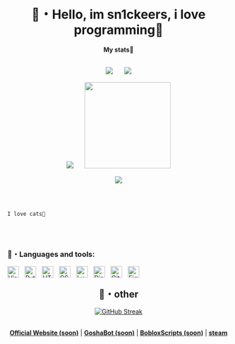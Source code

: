 <h1 align="center">🌿・Hello, im sn1ckeers, i love programming👅</h1>

<div align="center">
  <strong>My stats👅</strong>
  <div>
  <br>
    
<img src="https://github.com/user-attachments/assets/d6b53e62-142a-4953-ba42-75901df8937d">ㅤㅤ![](http://github-profile-summary-cards.vercel.app/api/cards/stats?username=sn1ckeers&theme=transparent)
  </div>
  <div>
    
![](http://github-profile-summary-cards.vercel.app/api/cards/repos-per-language?username=sn1ckeers&theme=transparent)ㅤㅤ<img src="https://github.com/user-attachments/assets/95b29f30-5daf-4eec-b196-dee6d0c65ef8" width="195">

  </div>

![](http://github-profile-summary-cards.vercel.app/api/cards/profile-details?username=sn1ckeers&theme=transparent)
</div>
<br>
<br>

```
I love cats👅
```

<br>
<br>
<h3>🌺・Languages and tools: </h3>

<div>
  <img align="left" alt="Visual Studio Code" width="26px" src="https://cdn.jsdelivr.net/gh/devicons/devicon/icons/vscode/vscode-original.svg" style="padding-right:10px;" />‏‎
  <img align="left" alt="Python" width="26px" src="https://cdn.jsdelivr.net/gh/devicons/devicon@latest/icons/python/python-original.svg" style="padding-right:10px;" />
  <img align="left" alt="HTML5" width="26px" src="https://cdn.jsdelivr.net/gh/devicons/devicon/icons/html5/html5-original.svg" style="padding-right:10px;" />
  <img align="left" alt="CSS3" width="26px" src="https://cdn.jsdelivr.net/gh/devicons/devicon/icons/css3/css3-original.svg" style="padding-right:10px;" />
  <img align="left" alt="Lua" width="26px" src="https://cdn.jsdelivr.net/gh/devicons/devicon/icons/lua/lua-original.svg" style="padding-right:10px;" />
  <img align="left" alt="Discord" width="26px" src="https://raw.githubusercontent.com/fabsch2003/old-discord-icon/main/app.ico" style="padding-right:10px;" />
  <img align="left" alt="GitHub" width="26px" src="https://user-images.githubusercontent.com/3369400/139447912-e0f43f33-6d9f-45f8-be46-2df5bbc91289.png" style="padding-right:10px;" />
  <img align="left" alt="Figma" width="26px" src="https://cdn.jsdelivr.net/gh/devicons/devicon/icons/figma/figma-original.svg" style="padding-right:10px;" />
</div>


<h2 align="center">👅・other</h2>

<div align="center">
  
[![GitHub Streak](https://github-readme-streak-stats.herokuapp.com/?user=sn1ckeers&theme=transparent)](https://git.io/streak-stats)
<br>
<br>
</div>

<div align="center">
<strong><a href="">Official Website (soon)</a></strong> |
<strong><a href="">GoshaBot (soon)</a></strong> |
<strong><a href="">BobloxScripts (soon)</a></strong> |
<strong><a href="https://steamcommunity.com/profiles/76561199195158068/">steam</a></strong>
</div>
